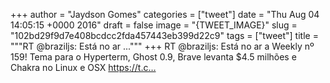 
+++
author = "Jaydson Gomes"
categories = ["tweet"]
date = "Thu Aug 04 14:05:15 +0000 2016"
draft = false
image = "{TWEET_IMAGE}"
slug = "102bd29f9d7e408bcdcc2fda457443eb399d22c9"
tags = ["tweet"]
title = """RT @braziljs: Está no ar ..."""
+++
RT @braziljs: Está no ar a Weekly nº 159! Tema para o Hyperterm, Ghost 0.9, Brave levanta $4.5 milhões e Chakra no Linux e OSX  https://t.c…
